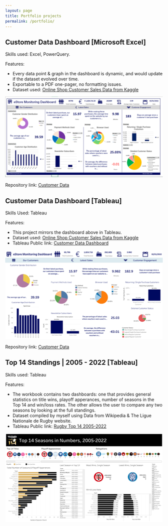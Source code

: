 ```yaml
---
layout: page
title: Portfolio projects
permalink: /portfolio/
---
```


## Customer Data Dashboard [Microsoft Excel]

Skills used: Excel, PowerQuery.

Features:
* Every data point & graph in the dashboard is dynamic, and would update if the dataset evolved over time.
* Exportable to a PDF one-pager, no formatting issues.
* Dataset used: [Online Shop Customer Sales Data from Kaggle](https://www.kaggle.com/datasets/onlineretailshop/online-shop-customer-sales-data)

![Portfolio image](/images/customer-data-portfolio.png)

Repository link: [Customer Data](https://github.com/edwalk/portfolio-customer-data)

## Customer Data Dashboard [Tableau]

Skills Used: Tableau

Features:
* This project mirrors the dashboard above in Tableau.
* Dataset used: [Online Shop Customer Sales Data from Kaggle](https://www.kaggle.com/datasets/onlineretailshop/online-shop-customer-sales-data)
* Tableau Public link: [Customer Data Dashboard](https://public.tableau.com/app/profile/edward.walker3149/viz/CustomerDataDashboard_16941274761550/Dashboard#1)

![Portfolio image](/images/customer-data-tableau.png)

Repository link: [Customer Data](https://github.com/edwalk/portfolio-customer-data)

## Top 14 Standings | 2005 - 2022 [Tableau]

Skills used: Tableau

Features:
* The workbook contains two dashboards: one that provides general statistics on title wins, playoff apperances, number of seasons in the Top 14 and win/loss rates. The other allows the user to compare any two seasons by looking at the full standings.
* Dataset compiled by myself using Data from Wikipedia & The Ligue Nationale de Rugby website.
* Tableau Public link: [Rugby Top 14 2005-2022](https://public.tableau.com/app/profile/edward.walker3149/viz/RugbyTop142005-2022/Main)

![Portfolio image](/images/top14-dashboard.png)